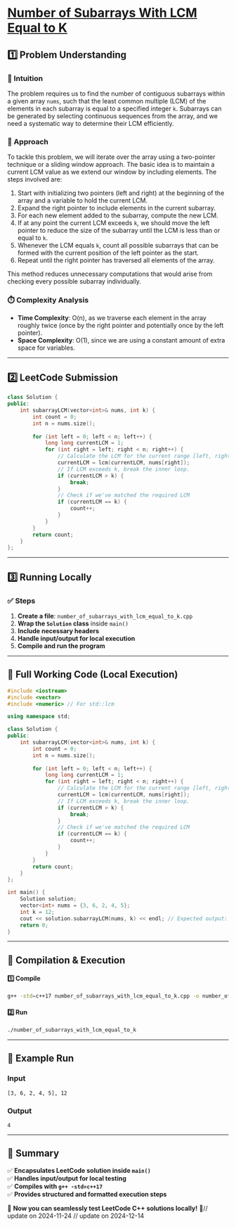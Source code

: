 # **[Number of Subarrays With LCM Equal to K](https://leetcode.com/problems/number-of-subarrays-with-lcm-equal-to-k/description/)**  

## **1️⃣ Problem Understanding**  
### **📌 Intuition**  
The problem requires us to find the number of contiguous subarrays within a given array `nums`, such that the least common multiple (LCM) of the elements in each subarray is equal to a specified integer `k`. Subarrays can be generated by selecting continuous sequences from the array, and we need a systematic way to determine their LCM efficiently.

### **🚀 Approach**  
To tackle this problem, we will iterate over the array using a two-pointer technique or a sliding window approach. The basic idea is to maintain a current LCM value as we extend our window by including elements. The steps involved are:

1. Start with initializing two pointers (left and right) at the beginning of the array and a variable to hold the current LCM.
2. Expand the right pointer to include elements in the current subarray.
3. For each new element added to the subarray, compute the new LCM.
4. If at any point the current LCM exceeds `k`, we should move the left pointer to reduce the size of the subarray until the LCM is less than or equal to `k`.
5. Whenever the LCM equals `k`, count all possible subarrays that can be formed with the current position of the left pointer as the start.
6. Repeat until the right pointer has traversed all elements of the array.

This method reduces unnecessary computations that would arise from checking every possible subarray individually.

### **⏱️ Complexity Analysis**  
- **Time Complexity**: O(n), as we traverse each element in the array roughly twice (once by the right pointer and potentially once by the left pointer).
- **Space Complexity**: O(1), since we are using a constant amount of extra space for variables.

---  

## **2️⃣ LeetCode Submission**  
```cpp
class Solution {
public:
    int subarrayLCM(vector<int>& nums, int k) {
        int count = 0;
        int n = nums.size();
        
        for (int left = 0; left < n; left++) {
            long long currentLCM = 1;
            for (int right = left; right < n; right++) {
                // Calculate the LCM for the current range [left, right]
                currentLCM = lcm(currentLCM, nums[right]);
                // If LCM exceeds k, break the inner loop.
                if (currentLCM > k) {
                    break;
                }
                // Check if we've matched the required LCM
                if (currentLCM == k) {
                    count++;
                }
            }
        }
        return count;
    }
};
```  

---  

## **3️⃣ Running Locally**  
### **✅ Steps**  
1. **Create a file**: `number_of_subarrays_with_lcm_equal_to_k.cpp`  
2. **Wrap the `Solution` class** inside `main()`  
3. **Include necessary headers**  
4. **Handle input/output for local execution**  
5. **Compile and run the program**  

---  

## **📝 Full Working Code (Local Execution)**  
```cpp
#include <iostream>
#include <vector>
#include <numeric> // For std::lcm

using namespace std;

class Solution {
public:
    int subarrayLCM(vector<int>& nums, int k) {
        int count = 0;
        int n = nums.size();
        
        for (int left = 0; left < n; left++) {
            long long currentLCM = 1;
            for (int right = left; right < n; right++) {
                // Calculate the LCM for the current range [left, right]
                currentLCM = lcm(currentLCM, nums[right]);
                // If LCM exceeds k, break the inner loop.
                if (currentLCM > k) {
                    break;
                }
                // Check if we've matched the required LCM
                if (currentLCM == k) {
                    count++;
                }
            }
        }
        return count;
    }
};

int main() {
    Solution solution;
    vector<int> nums = {3, 6, 2, 4, 5};
    int k = 12;
    cout << solution.subarrayLCM(nums, k) << endl; // Expected output: 4
    return 0;
}
```  

---  

## **🔧 Compilation & Execution**  
#### **1️⃣ Compile**  
```bash
g++ -std=c++17 number_of_subarrays_with_lcm_equal_to_k.cpp -o number_of_subarrays_with_lcm_equal_to_k
```  

#### **2️⃣ Run**  
```bash
./number_of_subarrays_with_lcm_equal_to_k
```  

---  

## **🎯 Example Run**  
### **Input**  
```
[3, 6, 2, 4, 5], 12
```  
### **Output**  
```
4
```  

---  

## **📌 Summary**  
✅ **Encapsulates LeetCode solution inside `main()`**  
✅ **Handles input/output for local testing**  
✅ **Compiles with `g++ -std=c++17`**  
✅ **Provides structured and formatted execution steps**  

🚀 **Now you can seamlessly test LeetCode C++ solutions locally!** 🚀// update on 2024-11-24
// update on 2024-12-14
